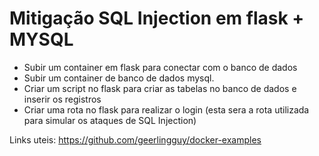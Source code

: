 # Mitigação SQL Injection em flask + MYSQL

  - Subir um container em flask para conectar com o banco de dados
  - Subir um container de banco de dados mysql. 
  - Criar um script no flask para criar as tabelas no banco de dados e inserir os registros
  - Criar uma rota no flask para realizar o login (esta sera a rota utilizada para simular os ataques de SQL Injection)


Links uteis:
https://github.com/geerlingguy/docker-examples


